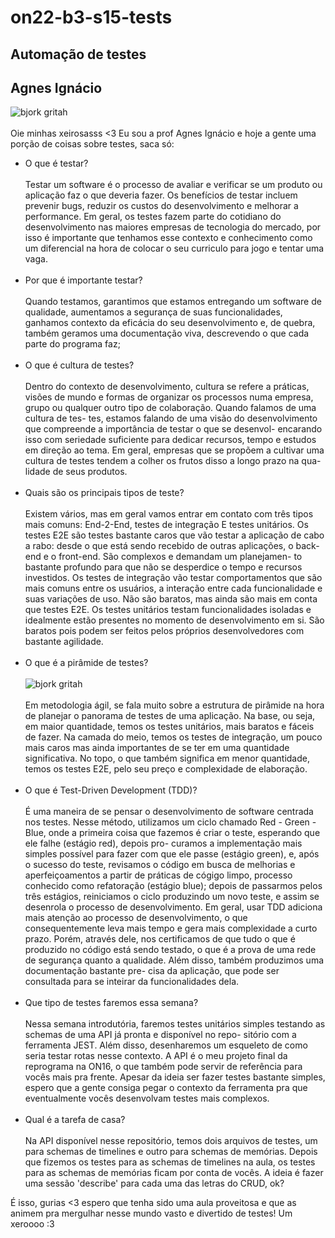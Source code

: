 # on22-b3-s15-tests
## Automação de testes
## Agnes Ignácio

![bjork gritah](https://media2.giphy.com/media/Y34WZTAOYGzoAI7fsB/giphy.gif?cid=ecf05e47ykhowxk4jtjrd1x9k8tftfwo1f689q36a5v14ang&ep=v1_gifs_search&rid=giphy.gif&ct=g)
<br><br>
Oie minhas xeirosasss <3
Eu sou a prof Agnes Ignácio e hoje a gente uma porção de coisas sobre testes, saca só:
<br>
* O que é testar?
  <br><br>
  Testar um software é o processo de avaliar e verificar se um produto ou aplicação faz o que deveria fazer.
  Os benefícios de testar incluem prevenir bugs, reduzir os custos do desenvolvimento e melhorar a performance.
  Em geral, os testes fazem parte do cotidiano do desenvolvimento nas maiores empresas de tecnologia do mercado,
  por isso é importante que tenhamos esse contexto e conhecimento como um diferencial na hora de colocar o seu
  curriculo para jogo e tentar uma vaga.
  <br><br>
* Por que é importante testar?
  <br><br>
  Quando testamos, garantimos que estamos entregando um software de qualidade, aumentamos a segurança de suas
  funcionalidades, ganhamos contexto da eficácia do seu desenvolvimento e, de quebra, também geramos uma
  documentação viva, descrevendo o que cada parte do programa faz; 
  <br><br>
* O que é cultura de testes?
  <br><br>
  Dentro do contexto de desenvolvimento, cultura se refere a práticas, visões de mundo e formas de organizar
  os processos numa empresa, grupo ou qualquer outro tipo de colaboração. Quando falamos de uma cultura de tes-
  tes, estamos falando de uma visão do desenvolvimento que compreende a importância de testar o que se desenvol-
  encarando isso com seriedade suficiente para dedicar recursos, tempo e estudos em direção ao tema. Em geral,
  empresas que se propõem a cultivar uma cultura de testes tendem a colher os frutos disso a longo prazo na qua-
  lidade de seus produtos.
  <br><br>
* Quais são os principais tipos de teste?
  <br><br>
  Existem vários, mas em geral vamos entrar em contato com três tipos mais comuns: End-2-End, testes de integração
  E testes unitários. Os testes E2E são testes bastante caros que vão testar a aplicação de cabo a rabo: desde
  o que está sendo recebido de outras aplicações, o back-end e o front-end. São complexos e demandam um planejamen-
  to bastante profundo para que não se desperdice o tempo e recursos investidos. Os testes de integração vão testar
  comportamentos que são mais comuns entre os usuários, a interação entre cada funcionalidade e suas variações de uso.
  Não são baratos, mas ainda são mais em conta que testes E2E. Os testes unitários testam funcionalidades isoladas e
  idealmente estão presentes no momento de desenvolvimento em si. São baratos pois podem ser feitos pelos próprios
  desenvolvedores com bastante agilidade.
  <br><br>
* O que é a pirâmide de testes?
  <br><br>
  ![bjork gritah](https://blog.onedaytesting.com.br/wp-content/uploads/2021/08/unnamed.png)
  <br><br>
  Em metodologia ágil, se fala muito sobre a estrutura de pirâmide na hora de planejar o panorama de testes de uma
  aplicação. Na base, ou seja, em maior quantidade, temos os testes unitários, mais baratos e fáceis de fazer. Na camada
  do meio, temos os testes de integração, um pouco mais caros mas ainda importantes de se ter em uma quantidade significativa.
  No topo, o que também significa em menor quantidade, temos os testes E2E, pelo seu preço e complexidade de elaboração.
  <br><br>
* O que é Test-Driven Development (TDD)?
  <br><br>
  É uma maneira de se pensar o desenvolvimento de software centrada nos testes. Nesse método, utilizamos um ciclo chamado
  Red - Green - Blue, onde a primeira coisa que fazemos é criar o teste, esperando que ele falhe (estágio red), depois pro-
  curamos a implementação mais simples possível para fazer com que ele passe (estágio green), e, após o sucesso do teste,
  revisamos o código em busca de melhorias e aperfeiçoamentos a partir de práticas de cógigo limpo, processo conhecido como
  refatoração (estágio blue); depois de passarmos pelos três estágios, reiniciamos o ciclo produzindo um novo teste, e assim
  se desenrola o processo de desenvolvimento.
  Em geral, usar TDD adiciona mais atenção ao processo de desenvolvimento, o que consequentemente leva mais tempo e gera mais
  complexidade a curto prazo. Porém, através dele, nos certificamos de que tudo o que é produzido no código está sendo testado,
  o que é a prova de uma rede de segurança quanto a qualidade. Além disso, também produzimos uma documentação bastante pre-
  cisa da aplicação, que pode ser consultada para se inteirar da funcionalidades dela.
  <br><br>
* Que tipo de testes faremos essa semana?
  <br><br>
  Nessa semana introdutória, faremos testes unitários simples testando as schemas de uma API já pronta e disponível no repo-
  sitório com a ferramenta JEST. Além disso, desenharemos um esqueleto de como seria testar rotas nesse contexto. A API
  é o meu projeto final da reprograma na ON16, o que também pode servir de referência para vocês mais pra frente. Apesar da
  ideia ser fazer testes bastante simples, espero que a gente consiga pegar o contexto da ferramenta pra que eventualmente
  vocês desenvolvam testes mais complexos.
  <br><br>
* Qual é a tarefa de casa?
  <br><br>
  Na API disponível nesse repositório, temos dois arquivos de testes, um para schemas de timelines e outro para schemas de
  memórias. Depois que fizemos os testes para as schemas de timelines na aula, os testes para as schemas de memórias ficam
  por conta de vocês. A ideia é fazer uma sessão 'describe' para cada uma das letras do CRUD, ok?


É isso, gurias <3 espero que tenha sido uma aula proveitosa e que as animem pra mergulhar nesse mundo vasto e divertido
de testes! Um xeroooo :3
